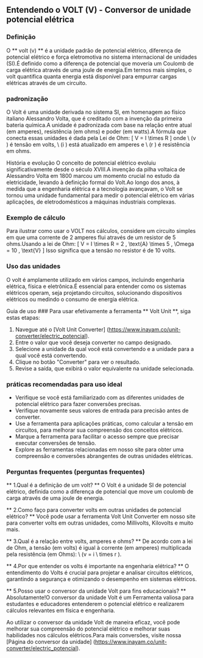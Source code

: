 ## Entendendo o VOLT (V) - Conversor de unidade potencial elétrica

### Definição
O ** volt (v) ** é a unidade padrão de potencial elétrico, diferença de potencial elétrico e força eletromotiva no sistema internacional de unidades (SI).É definido como a diferença de potencial que moveria um Coulomb de carga elétrica através de uma joule de energia.Em termos mais simples, o volt quantifica quanta energia está disponível para empurrar cargas elétricas através de um circuito.

### padronização
O Volt é uma unidade derivada no sistema SI, em homenagem ao físico italiano Alessandro Volta, que é creditado com a invenção da primeira bateria química.A unidade é padronizada com base na relação entre atual (em amperes), resistência (em ohms) e poder (em watts).A fórmula que conecta essas unidades é dada pela Lei de Ohm:
\[ V = I \times R \]
onde \ (v \) é tensão em volts, \ (i \) está atualizado em amperes e \ (r \) é resistência em ohms.

História e evolução
O conceito de potencial elétrico evoluiu significativamente desde o século XVIII.A invenção da pilha voltaica de Alessandro Volta em 1800 marcou um momento crucial no estudo da eletricidade, levando à definição formal do Volt.Ao longo dos anos, à medida que a engenharia elétrica e a tecnologia avançavam, o Volt se tornou uma unidade fundamental para medir o potencial elétrico em várias aplicações, de eletrodomésticos a máquinas industriais complexas.

### Exemplo de cálculo
Para ilustrar como usar o VOLT nos cálculos, considere um circuito simples em que uma corrente de 2 amperes flui através de um resistor de 5 ohms.Usando a lei de Ohm:
\[ V = I \times R = 2 \, \text{A} \times 5 \, \Omega = 10 \, \text{V} \]
Isso significa que a tensão no resistor é de 10 volts.

### Uso das unidades
O volt é amplamente utilizado em vários campos, incluindo engenharia elétrica, física e eletrônica.É essencial para entender como os sistemas elétricos operam, seja projetando circuitos, solucionando dispositivos elétricos ou medindo o consumo de energia elétrica.

Guia de uso ###
Para usar efetivamente a ferramenta ** Volt Unit **, siga estas etapas:
1. Navegue até o [Volt Unit Converter] (https://www.inayam.co/unit-converter/electric_potencial).
2. Entre o valor que você deseja converter no campo designado.
3. Selecione a unidade da qual você está convertendo e a unidade para a qual você está convertendo.
4. Clique no botão "Converter" para ver o resultado.
5. Revise a saída, que exibirá o valor equivalente na unidade selecionada.

### práticas recomendadas para uso ideal
- Verifique se você está familiarizado com as diferentes unidades de potencial elétrico para fazer conversões precisas.
- Verifique novamente seus valores de entrada para precisão antes de converter.
- Use a ferramenta para aplicações práticas, como calcular a tensão em circuitos, para melhorar sua compreensão dos conceitos elétricos.
- Marque a ferramenta para facilitar o acesso sempre que precisar executar conversões de tensão.
- Explore as ferramentas relacionadas em nosso site para obter uma compreensão e conversões abrangentes de outras unidades elétricas.

### Perguntas frequentes (perguntas frequentes)

** 1.Qual é a definição de um volt? **
O Volt é a unidade SI de potencial elétrico, definida como a diferença de potencial que move um coulomb de carga através de uma joule de energia.

** 2.Como faço para converter volts em outras unidades de potencial elétrico? **
Você pode usar a ferramenta Volt Unit Converter em nosso site para converter volts em outras unidades, como Millivolts, Kilovolts e muito mais.

** 3.Qual é a relação entre volts, amperes e ohms? **
De acordo com a lei de Ohm, a tensão (em volts) é igual à corrente (em amperes) multiplicada pela resistência (em Ohms): \ (v = i \ times r \).

** 4.Por que entender os volts é importante na engenharia elétrica? **
O entendimento do Volts é crucial para projetar e analisar circuitos elétricos, garantindo a segurança e otimizando o desempenho em sistemas elétricos.

** 5.Posso usar o conversor da unidade Volt para fins educacionais? **
Absolutamente!O conversor da unidade Volt é um Ferramenta valiosa para estudantes e educadores entenderem o potencial elétrico e realizarem cálculos relevantes em física e engenharia.

Ao utilizar o conversor da unidade Volt de maneira eficaz, você pode melhorar sua compreensão do potencial elétrico e melhorar suas habilidades nos cálculos elétricos.Para mais conversões, visite nossa [Página do conversor da unidade] (https://www.inayam.co/unit-converter/electric_potencial).